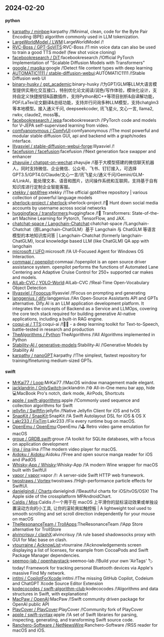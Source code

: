 ## 2024-02-20

#### python
* [karpathy / minbpe](https://github.com/karpathy/minbpe):karpathy /!Minimal, clean, code for the Byte Pair Encoding (BPE) algorithm commonly used in LLM tokenization.
* [LargeWorldModel / LWM](https://github.com/LargeWorldModel/LWM):LargeWorldModel /!
* [RVC-Boss / GPT-SoVITS](https://github.com/RVC-Boss/GPT-SoVITS):RVC-Boss /!1 min voice data can also be used to train a good TTS model! (few shot voice cloning)
* [facebookresearch / DiT](https://github.com/facebookresearch/DiT):facebookresearch /!Official PyTorch Implementation of "Scalable Diffusion Models with Transformers"
* [google / magika](https://github.com/google/magika):google /!Detect file content types with deep learning
* [AUTOMATIC1111 / stable-diffusion-webui](https://github.com/AUTOMATIC1111/stable-diffusion-webui):AUTOMATIC1111 /!Stable Diffusion web UI
* [binary-husky / gpt_academic](https://github.com/binary-husky/gpt_academic):binary-husky /!为GPT/GLM等LLM大语言模型提供实用化交互接口，特别优化论文阅读/润色/写作体验，模块化设计，支持自定义快捷按钮&函数插件，支持Python和C++等项目剖析&自译解功能，PDF/LaTex论文翻译&总结功能，支持并行问询多种LLM模型，支持chatglm3等本地模型。接入通义千问, deepseekcoder, 讯飞星火, 文心一言, llama2, rwkv, claude2, moss等。
* [facebookresearch / jepa](https://github.com/facebookresearch/jepa):facebookresearch /!PyTorch code and models for V-JEPA self-supervised learning from video.
* [comfyanonymous / ComfyUI](https://github.com/comfyanonymous/ComfyUI):comfyanonymous /!The most powerful and modular stable diffusion GUI, api and backend with a graph/nodes interface.
* [lllyasviel / stable-diffusion-webui-forge](https://github.com/lllyasviel/stable-diffusion-webui-forge):lllyasviel /!
* [facefusion / facefusion](https://github.com/facefusion/facefusion):facefusion /!Next generation face swapper and enhancer
* [zhayujie / chatgpt-on-wechat](https://github.com/zhayujie/chatgpt-on-wechat):zhayujie /!基于大模型搭建的微信聊天机器人，同时支持微信、企业微信、公众号、飞书、钉钉接入，可选择GPT3.5/GPT4.0/Claude/文心一言/讯飞星火/通义千问/Gemini/GLM-4/LinkAI，能处理文本、语音和图片，访问操作系统和互联网，支持基于自有知识库进行定制企业智能客服。
* [xtekky / gpt4free](https://github.com/xtekky/gpt4free):xtekky /!The official gpt4free repository | various collection of powerful language models
* [sherlock-project / sherlock](https://github.com/sherlock-project/sherlock):sherlock-project /!🔎 Hunt down social media accounts by username across social networks
* [huggingface / transformers](https://github.com/huggingface/transformers):huggingface /!🤗 Transformers: State-of-the-art Machine Learning for Pytorch, TensorFlow, and JAX.
* [chatchat-space / Langchain-Chatchat](https://github.com/chatchat-space/Langchain-Chatchat):chatchat-space /!Langchain-Chatchat（原Langchain-ChatGLM）基于 Langchain 与 ChatGLM 等语言模型的本地知识库问答 | Langchain-Chatchat (formerly langchain-ChatGLM), local knowledge based LLM (like ChatGLM) QA app with langchain
* [microsoft / UFO](https://github.com/microsoft/UFO):microsoft /!A UI-Focused Agent for Windows OS Interaction.
* [commaai / openpilot](https://github.com/commaai/openpilot):commaai /!openpilot is an open source driver assistance system. openpilot performs the functions of Automated Lane Centering and Adaptive Cruise Control for 250+ supported car makes and models.
* [AILab-CVC / YOLO-World](https://github.com/AILab-CVC/YOLO-World):AILab-CVC /!Real-Time Open-Vocabulary Object Detection
* [lllyasviel / Fooocus](https://github.com/lllyasviel/Fooocus):lllyasviel /!Focus on prompting and generating
* [langgenius / dify](https://github.com/langgenius/dify):langgenius /!An Open-Source Assistants API and GPTs alternative. Dify.AI is an LLM application development platform. It integrates the concepts of Backend as a Service and LLMOps, covering the core tech stack required for building generative AI-native applications, including a built-in RAG engine.
* [coqui-ai / TTS](https://github.com/coqui-ai/TTS):coqui-ai /!🐸💬 - a deep learning toolkit for Text-to-Speech, battle-tested in research and production
* [TheAlgorithms / Python](https://github.com/TheAlgorithms/Python):TheAlgorithms /!All Algorithms implemented in Python
* [Stability-AI / generative-models](https://github.com/Stability-AI/generative-models):Stability-AI /!Generative Models by Stability AI
* [karpathy / nanoGPT](https://github.com/karpathy/nanoGPT):karpathy /!The simplest, fastest repository for training/finetuning medium-sized GPTs.

#### swift
* [MrKai77 / Loop](https://github.com/MrKai77/Loop):MrKai77 /!MacOS window management made elegant.
* [jacklandrin / OnlySwitch](https://github.com/jacklandrin/OnlySwitch):jacklandrin /!⚙️ All-in-One menu bar app, hide 💻MacBook Pro's notch, dark mode, AirPods, Shortcuts
* [apple / swift-algorithms](https://github.com/apple/swift-algorithms):apple /!Commonly used sequence and collection algorithms for Swift
* [jellyfin / Swiftfin](https://github.com/jellyfin/Swiftfin):jellyfin /!Native Jellyfin Client for iOS and tvOS
* [SnapKit / SnapKit](https://github.com/SnapKit/SnapKit):SnapKit /!A Swift Autolayout DSL for iOS & OS X
* [Lakr233 / FixTim](https://github.com/Lakr233/FixTim):Lakr233 /!Fix every runtime bug on macOS.
* [OpenEmu / OpenEmu](https://github.com/OpenEmu/OpenEmu):OpenEmu /!🕹 Retro video game emulation for macOS
* [groue / GRDB.swift](https://github.com/groue/GRDB.swift):groue /!A toolkit for SQLite databases, with a focus on application development
* [iina / iina](https://github.com/iina/iina):iina /!The modern video player for macOS.
* [Aidoku / Aidoku](https://github.com/Aidoku/Aidoku):Aidoku /!Free and open source manga reader for iOS and iPadOS
* [Whisky-App / Whisky](https://github.com/Whisky-App/Whisky):Whisky-App /!A modern Wine wrapper for macOS built with SwiftUI
* [vapor / vapor](https://github.com/vapor/vapor):vapor /!💧 A server-side Swift HTTP web framework.
* [twostraws / Vortex](https://github.com/twostraws/Vortex):twostraws /!High-performance particle effects for SwiftUI.
* [danielgindi / Charts](https://github.com/danielgindi/Charts):danielgindi /!Beautiful charts for iOS/tvOS/OSX! The Apple side of the crossplatform MPAndroidChart.
* [Caldis / Mos](https://github.com/Caldis/Mos):Caldis /!一个用于在 macOS 上平滑你的鼠标滚动效果或单独设置滚动方向的小工具, 让你的滚轮爽如触控板 | A lightweight tool used to smooth scrolling and set scroll direction independently for your mouse on macOS
* [TheResonanceTeam / TrollApps](https://github.com/TheResonanceTeam/TrollApps):TheResonanceTeam /!App Store alternative for TrollStore
* [alvincrisuy / clashX](https://github.com/alvincrisuy/clashX):alvincrisuy /!A rule based shadowsocks proxy with GUI for Mac base on clash.
* [vtourraine / AcknowList](https://github.com/vtourraine/AcknowList):vtourraine /!Acknowledgements screen displaying a list of licenses, for example from CocoaPods and Swift Package Manager dependencies.
* [seemoo-lab / openhaystack](https://github.com/seemoo-lab/openhaystack):seemoo-lab /!Build your own 'AirTags' 🏷 today! Framework for tracking personal Bluetooth devices via Apple's massive Find My network.
* [intitni / CopilotForXcode](https://github.com/intitni/CopilotForXcode):intitni /!The missing GitHub Copilot, Codeium and ChatGPT Xcode Source Editor Extension
* [kodecocodes / swift-algorithm-club](https://github.com/kodecocodes/swift-algorithm-club):kodecocodes /!Algorithms and data structures in Swift, with explanations!
* [MacPaw / OpenAI](https://github.com/MacPaw/OpenAI):MacPaw /!Swift community driven package for OpenAI public API
* [PlayCover / PlayCover](https://github.com/PlayCover/PlayCover):PlayCover /!Community fork of PlayCover
* [apple / swift-syntax](https://github.com/apple/swift-syntax):apple /!A set of Swift libraries for parsing, inspecting, generating, and transforming Swift source code.
* [Ranchero-Software / NetNewsWire](https://github.com/Ranchero-Software/NetNewsWire):Ranchero-Software /!RSS reader for macOS and iOS.
